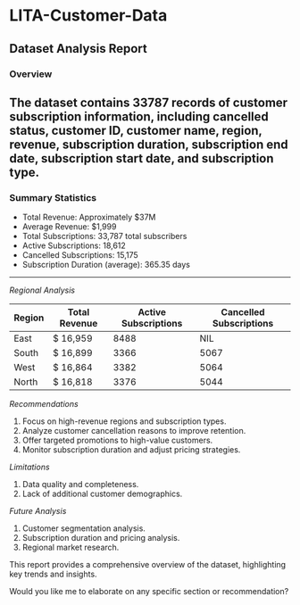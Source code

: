 # LITA-Customer-Data

## Dataset Analysis Report

### Overview

The dataset contains 33787 records of customer subscription information, including cancelled status, customer ID, customer name, region, revenue, subscription duration, subscription end date, subscription start date, and subscription type.
------------

### Summary Statistics

- Total Revenue: Approximately $37M
- Average Revenue: $1,999
- Total Subscriptions: 33,787 total subscribers
- Active Subscriptions: 18,612
- Cancelled Subscriptions: 15,175
- Subscription Duration (average): 365.35 days


------------------

*Regional Analysis*

| Region | Total Revenue | Active Subscriptions | Cancelled Subscriptions |
| --- | --- | --- | --- |
| East | $ 16,959 | 8488 | NIL |
| South | $ 16,899| 3366 | 5067 |
| West | $ 16,864| 3382 | 5064 |
|North| $ 16,818 | 3376 | 5044 |





*Recommendations*

1. Focus on high-revenue regions and subscription types.
2. Analyze customer cancellation reasons to improve retention.
3. Offer targeted promotions to high-value customers.
4. Monitor subscription duration and adjust pricing strategies.

*Limitations*

1. Data quality and completeness.
2. Lack of additional customer demographics.

*Future Analysis*

1. Customer segmentation analysis.
2. Subscription duration and pricing analysis.
3. Regional market research.

This report provides a comprehensive overview of the dataset, highlighting key trends and insights.

Would you like me to elaborate on any specific section or recommendation?
